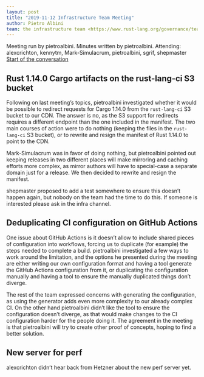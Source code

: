 ```yaml
---
layout: post
title: "2019-11-12 Infrastructure Team Meeting"
author: Pietro Albini
team: the infrastructure team <https://www.rust-lang.org/governance/teams/operations#infra>
---
```


Meeting run by pietroalbini. Minutes written by pietroalbini.
Attending: alexcrichton, kennytm, Mark-Simulacrum, pietroalbini, sgrif, shepmaster
[Start of the conversation](https://discordapp.com/channels/442252698964721669/443148319431065610/643872655312683018)

## Rust 1.14.0 Cargo artifacts on the rust-lang-ci S3 bucket

Following on last meeting’s topics, pietroalbini investigated whether it would
be possible to redirect requests for Cargo 1.14.0 from the `rust-lang-ci` S3
bucket to our CDN. The answer is no, as the S3 support for redirects requires a
different endpoint than the one included in the manifest. The two main courses
of action were to do nothing (keeping the files in the `rust-lang-ci` S3 bucket),
or to rewrite and resign the manifest of Rust 1.14.0 to point to the CDN.

Mark-Simulacrum was in favor of doing nothing, but pietroalbini pointed out
keeping releases in two different places will make mirroring and caching
efforts more complex, as mirror authors will have to special-case a separate
domain just for a release. We then decided to rewrite and resign the manifest.

shepmaster proposed to add a test somewhere to ensure this doesn’t happen
again, but nobody on the team had the time to do this. If someone is interested
please ask in the infra channel.

## Deduplicating CI configuration on GitHub Actions

One issue about GitHub Actions is it doesn’t allow to include shared pieces of
configuration into workflows, forcing us to duplicate (for example) the steps
needed to complete a build. pietroalbini investigated a few ways to work around
the limitation, and the options he presented during the meeting are either
writing our own configuration format and having a tool generate the GitHub
Actions configuration from it, or duplicating the configuration manually and
having a tool to ensure the manually duplicated things don’t diverge.

The rest of the team expressed concerns with generating the configuration, as
using the generator adds even more complexity to our already complex CI. On the
other hand pietroalbini didn’t like the tool to ensure the configuration
doesn’t diverge, as that would make changes to the CI configuration harder for
the people doing it. The agreement in the meeting is that pietroalbini will try
to create other proof of concepts, hoping to find a better solution.

## New server for perf

alexcrichton didn’t hear back from Hetzner about the new perf server yet.
